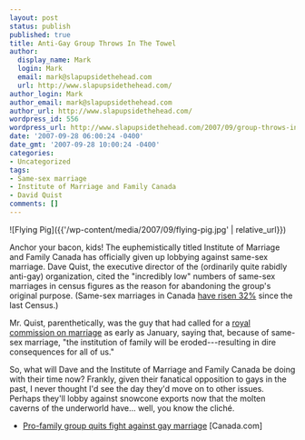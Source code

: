```yaml
---
layout: post
status: publish
published: true
title: Anti-Gay Group Throws In The Towel
author:
  display_name: Mark
  login: Mark
  email: mark@slapupsidethehead.com
  url: http://www.slapupsidethehead.com/
author_login: Mark
author_email: mark@slapupsidethehead.com
author_url: http://www.slapupsidethehead.com/
wordpress_id: 556
wordpress_url: http://www.slapupsidethehead.com/2007/09/group-throws-in-towel/
date: '2007-09-28 06:00:24 -0400'
date_gmt: '2007-09-28 10:00:24 -0400'
categories:
- Uncategorized
tags:
- Same-sex marriage
- Institute of Marriage and Family Canada
- David Quist
comments: []
---
```

![Flying Pig]({{'/wp-content/media/2007/09/flying-pig.jpg' | relative_url}})

Anchor your bacon, kids! The euphemistically titled Institute of Marriage and Family Canada has officially given up lobbying against same-sex marriage. Dave Quist, the executive director of the (ordinarily quite rabidly anti-gay) organization, cited the "incredibly low" numbers of same-sex marriages in census figures as the reason for abandoning the group's original purpose. (Same-sex marriages in Canada [have risen 32%](http://www.xtra.ca/public/viewstory.aspx?AFF_TYPE=1&STORY_ID=3582&PUB_TEMPLATE_ID=2 "Not exactly low...") since the last Census.)

Mr. Quist, parenthetically, was the guy that had called for a [royal commission on marriage](http://www.slapupsidethehead.com/2007/01/kablamo/ "Whatever became of that, eh?") as early as January, saying that, because of same-sex marriage, "the institution of family will be eroded---resulting in dire consequences for all of us."

So, what will Dave and the Institute of Marriage and Family Canada be doing with their time now? Frankly, given their fanatical opposition to gays in the past, I never thought I'd see the day they'd move on to other issues. Perhaps they'll lobby against snowcone exports now that the molten caverns of the underworld have... well, you know the cliché.

- [Pro-family group quits fight against gay marriage](http://www.canada.com/topics/news/national/story.html?id=3e9f9e2a-d4f6-48bb-b3ed-b04017ea1c61&k=5061) [Canada.com]
